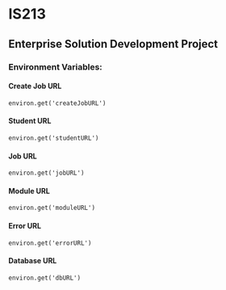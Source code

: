 # IS213
## Enterprise Solution Development Project

### Environment Variables:
#### Create Job URL
`environ.get('createJobURL')`

#### Student URL
`environ.get('studentURL')`

#### Job URL
`environ.get('jobURL')`

#### Module URL
`environ.get('moduleURL')`

#### Error URL
`environ.get('errorURL')`

#### Database URL
`environ.get('dbURL')`

